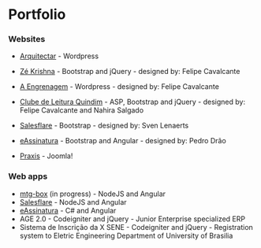 Portfolio
===

### Websites
- [Arquitectar](http://arquitectar.com.br/) - Wordpress

- [Zé Krishna](http://prxg22.github.io/krishna) - Bootstrap and jQuery - designed by: Felipe Cavalcante

- [A Engrenagem](http://aengrenagem.com) - Wordpress - designed by: Felipe Cavalcante

- [Clube de Leitura Quindim](https://www.clubequindim.com.br/) - ASP, Bootstrap and jQuery - designed by: Felipe Cavalcante and Nahira Salgado

- [Salesflare](http://salesflare.com) - Bootstrap - designed by:  Sven Lenaerts 

- [eAssinatura](http://eassinatura.com.br/) - Bootstrap and Angular - designed by: Pedro Drão

- [Praxis](http://www.praxisconsultoria.org.br/site/) - Joomla!


### Web apps
- [mtg-box](https://github.com/prxg22/mtg-box) (in progress) - NodeJS and Angular
- [Salesflare](https://app.salesflare.com/#/signup/) - NodeJS and Angular
- [eAssinatura](http://eassinatura.com.br/) - C# and Angular
- AGE 2.0 - Codeigniter and jQuery - Junior Enterprise specialized ERP
- Sistema de Inscrição da X SENE - Codeigniter and jQuery - Registration system to Eletric Engineering Department of University of Brasilia

 
    
